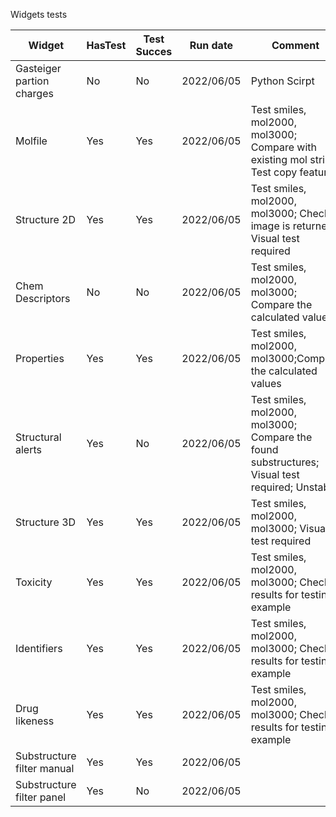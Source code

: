Widgets tests

Widget | HasTest | Test Succes | Run date | Comment
--- | --- | --- | --- | ---
Gasteiger partion charges | No | No | 2022/06/05 | Python Scirpt
Molfile | Yes | Yes |  2022/06/05 | Test smiles, mol2000, mol3000; Compare with existing mol string; Test copy feature
Structure 2D | Yes | Yes | 2022/06/05 | Test smiles, mol2000, mol3000; Check if image is returned; Visual test required
Chem Descriptors | No | No | 2022/06/05 | Test smiles, mol2000, mol3000; Compare the calculated values
Properties | Yes | Yes | 2022/06/05 | Test smiles, mol2000, mol3000;Compare the calculated values
Structural alerts | Yes | No | 2022/06/05 | Test smiles, mol2000, mol3000; Compare the found substructures; Visual test required; Unstable
Structure 3D | Yes | Yes | 2022/06/05 | Test smiles, mol2000, mol3000; Visual test required
Toxicity | Yes | Yes | 2022/06/05 | Test smiles, mol2000, mol3000; Check results for testing example
Identifiers | Yes | Yes | 2022/06/05 | Test smiles, mol2000, mol3000; Check results for testing example
Drug likeness | Yes | Yes | 2022/06/05 | Test smiles, mol2000, mol3000; Check results for testing example
Substructure filter manual | Yes | Yes | 2022/06/05 | 
Substructure filter panel | Yes | No | 2022/06/05 | 